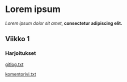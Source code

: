 # Lorem ipsum #
*Lorem ipsum dolor sit amet*, **consectetur adipiscing elit.**

## Viikko 1 ##

### Harjoitukset ###

[gitlog.txt](https://github.com/skeltal2/ot-harjoitustyo/blob/master/laskarit/viikko1/gitlog.txt)

[komentorivi.txt](https://github.com/skeltal2/ot-harjoitustyo/blob/master/laskarit/komentorivi.txt)
